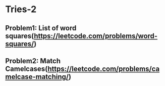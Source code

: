 # Tries-2

## Problem1: List of word squares(https://leetcode.com/problems/word-squares/)




## Problem2: Match Camelcases(https://leetcode.com/problems/camelcase-matching/)

